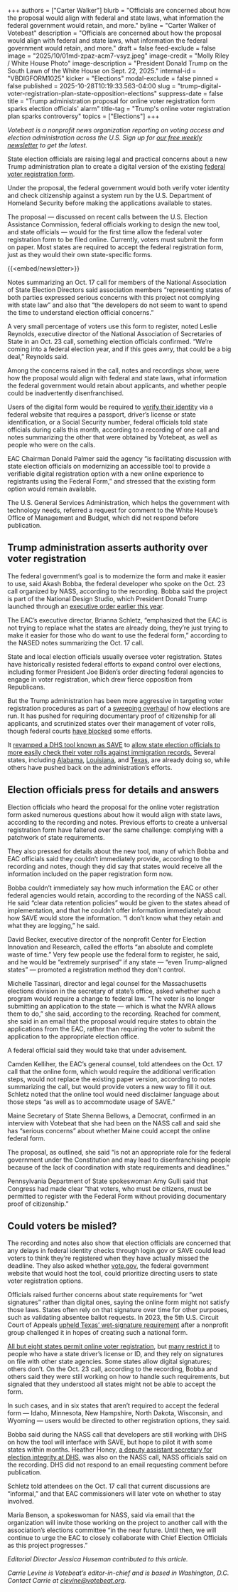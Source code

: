 +++
authors = ["Carter Walker"]
blurb = "Officials are concerned about how the proposal would align with federal and state laws, what information the federal government would retain, and more."
byline = "Carter Walker of Votebeat"
description = "Officials are concerned about how the proposal would align with federal and state laws, what information the federal government would retain, and more."
draft = false
feed-exclude = false
image = "2025/10/01md-zpaz-acm7-vsyz.jpeg"
image-credit = "Molly Riley / White House Photo"
image-description = "President Donald Trump on the South Lawn of the White House on Sept. 22, 2025."
internal-id = "VBDIGFORM1025"
kicker = "Elections"
modal-exclude = false
pinned = false
published = 2025-10-28T10:19:33.563-04:00
slug = "trump-digital-voter-registration-plan-state-opposition-elections"
suppress-date = false
title = "Trump administration proposal for online voter registration form sparks election officials' alarm"
title-tag = "Trump's online voter registration plan sparks controversy"
topics = ["Elections"]
+++

<em>Votebeat is a nonprofit news organization reporting on voting access and election administration across the U.S. Sign up for </em><a href="https://www.votebeat.org/subscribe/"><em>our free weekly newsletter</em></a><em> to get the latest.</em>

State election officials are raising legal and practical concerns about a new Trump administration plan to create a digital version of the existing <a href="https://www.eac.gov/voters/national-mail-voter-registration-form">federal voter registration form</a>.

Under the proposal, the federal government would both verify voter identity and check citizenship against a system run by the U.S. Department of Homeland Security before making the applications available to states.

The proposal — discussed on recent calls between the U.S. Election Assistance Commission, federal officials working to design the new tool, and state officials — would for the first time allow the federal voter registration form to be filed online. Currently, voters must submit the form on paper. Most states are required to accept the federal registration form, just as they would their own state-specific forms.

{{<embed/newsletter>}}

Notes summarizing an Oct. 17 call for members of the National Association of State Election Directors said association members “representing states of both parties expressed serious concerns with this project not complying with state law” and also that “the developers do not seem to want to spend the time to understand election official concerns.”

A very small percentage of voters use this form to register, noted Leslie Reynolds, executive director of the National Association of Secretaries of State in an Oct. 23 call, something election officials confirmed. “We’re coming into a federal election year, and if this goes awry, that could be a big deal,” Reynolds said.

Among the concerns raised in the call, notes and recordings show, were how the proposal would align with federal and state laws, what information the federal government would retain about applicants, and whether people could be inadvertently disenfranchised.

Users of the digital form would be required to <a href="https://www.login.gov/help/verify-your-identity/overview/">verify their identity</a> via a federal website that requires a passport, driver’s license or state identification, or a Social Security number, federal officials told state officials during calls this month, according to a recording of one call and notes summarizing the other that were obtained by Votebeat, as well as people who were on the calls.

EAC Chairman Donald Palmer said the agency “is facilitating discussion with state election officials on modernizing an accessible tool to provide a verifiable digital registration option with a new online experience to registrants using the Federal Form,” and stressed that the existing form option would remain available.

The U.S. General Services Administration, which helps the government with technology needs, referred a request for comment to the White House’s Office of Management and Budget, which did not respond before publication.

## Trump administration asserts authority over voter registration

The federal government’s goal is to modernize the form and make it easier to use, said Akash Bobba, the federal developer who spoke on the Oct. 23 call organized by NASS, according to the recording. Bobba said the project is part of the National Design Studio, which President Donald Trump launched through an <a href="https://www.whitehouse.gov/presidential-actions/2025/08/improving-our-nation-through-better-design/">executive order earlier this year</a>.

The EAC’s executive director, Brianna Schletz, “emphasized that the EAC is not trying to replace what the states are already doing, they’re just trying to make it easier for those who do want to use the federal form,” according to the NASED notes summarizing the Oct. 17 call.

State and local election officials usually oversee voter registration. States have historically resisted federal efforts to expand control over elections, including former President Joe Biden’s order directing federal agencies to engage in voter registration, which drew fierce opposition from Republicans.

But the Trump administration has been more aggressive in targeting voter registration procedures as part of a <a href="https://www.votebeat.org/2025/03/25/trump-executive-order-elections-mail-ballots-proof-of-citizenship/">sweeping overhaul</a> of how elections are run. It has pushed for requiring documentary proof of citizenship for all applicants, and scrutinized states over their management of voter rolls, though federal courts <a href="https://www.votebeat.org/2025/06/13/trump-executive-order-on-elections-proof-of-citizenship-injunction/">have blocked</a> some efforts.

It <a href="https://www.votebeat.org/texas/2025/07/22/secretary-of-state-checks-save-database-voter-citizenship/">revamped a DHS tool known as SAVE</a> to <a href="https://www.npr.org/2025/09/10/nx-s1-5477367/save-election-citizenship-data-trump">allow state election officials to more easily check their voter rolls against immigration records.</a> Several states, including <a href="https://www.sos.alabama.gov/newsroom/secretary-state-wes-allen-partners-department-homeland-security-identify-and-remove">Alabama</a>, <a href="https://www.sos.la.gov/OurOffice/PublishedDocuments/5.21.26%20PR%20DOGE.pdf">Louisiana</a>, and <a href="https://www.sos.state.tx.us/about/newsreleases/2025/102025.shtml">Texas</a>, are already doing so, while others have pushed back on the administration’s efforts.

## Election officials press for details and answers

Election officials who heard the proposal for the online voter registration form asked numerous questions about how it would align with state laws, according to the recording and notes. Previous efforts to create a universal registration form have faltered over the same challenge: complying with a patchwork of state requirements.

They also pressed for details about the new tool, many of which Bobba and EAC officials said they couldn’t immediately provide, according to the recording and notes, though they did say that states would receive all the information included on the paper registration form now.

Bobba couldn’t immediately say how much information the EAC or other federal agencies would retain, according to the recording of the NASS call. He said “clear data retention policies” would be given to the states ahead of implementation, and that he couldn’t offer information immediately about how SAVE would store the information. “I don’t know what they retain and what they are logging,” he said.

David Becker, executive director of the nonprofit Center for Election Innovation and Research, called the efforts “an absolute and complete waste of time.” Very few people use the federal form to register, he said, and he would be “extremely surprised” if any state — “even Trump-aligned states” — promoted a registration method they don’t control.

Michelle Tassinari, director and legal counsel for the Massachusetts elections division in the secretary of state’s office, asked whether such a program would require a change to federal law. “The voter is no longer submitting an application to the state — which is what the NVRA allows them to do,” she said, according to the recording. Reached for comment, she said in an email that the proposal would require states to obtain the applications from the EAC, rather than requiring the voter to submit the application to the appropriate election office.

A federal official said they would take that under advisement.

Camden Kelliher, the EAC’s general counsel, told attendees on the Oct. 17 call that the online form, which would require the additional verification steps, would not replace the existing paper version, according to notes summarizing the call, but would provide voters a new way to fill it out. Schletz noted that the online tool would need disclaimer language about those steps “as well as to accommodate usage of SAVE.”

Maine Secretary of State Shenna Bellows, a Democrat, confirmed in an interview with Votebeat that she had been on the NASS call and said she has “serious concerns” about whether Maine could accept the online federal form.

The proposal, as outlined, she said “is not an appropriate role for the federal government under the Constitution and may lead to disenfranchising people because of the lack of coordination with state requirements and deadlines.”

Pennsylvania Department of State spokeswoman Amy Gulli said that Congress had made clear “that voters, who must be citizens, must be permitted to register with the Federal Form without providing documentary proof of citizenship.”

## Could voters be misled?

The recording and notes also show that election officials are concerned that any delays in federal identity checks through login.gov or SAVE could lead voters to think they’re registered when they have actually missed the deadline. They also asked whether <a href="http://vote.gov/">vote.gov</a>, the federal government website that would host the tool, could prioritize directing users to state voter registration options.

Officials raised further concerns about state requirements for “wet signatures” rather than digital ones, saying the online form might not satisfy those laws. States often rely on that signature over time for other purposes, such as validating absentee ballot requests. In 2023, the 5th U.S. Circuit Court of Appeals <a href="https://www.democracydocket.com/wp-content/uploads/2021/07/2023-12-15-Published-Opinion-dckt-24.pdf">upheld Texas’ wet-signature requirement</a> after a nonprofit group challenged it in hopes of creating such a national form.

<a href="https://www.votebeat.org/texas/2025/05/15/online-voter-registration-legislature-hearing-house-bill-311/">All but eight states permit online voter registration</a>, but <a href="https://www.ncsl.org/elections-and-campaigns/online-voter-registration">many restrict it</a> to people who have a state driver’s license or ID, and they rely on signatures on file with other state agencies. Some states allow digital signatures; others don’t. On the Oct. 23 call, according to the recording, Bobba and others said they were still working on how to handle such requirements, but signaled that they understood all states might not be able to accept the form.

In such cases, and in six states that aren’t required to accept the federal form — Idaho, Minnesota, New Hampshire, North Dakota, Wisconsin, and Wyoming — users would be directed to other registration options, they said.

Bobba said during the NASS call that developers are still working with DHS on how the tool will interface with SAVE, but hope to pilot it with some states within months. Heather Honey, <a href="https://www.votebeat.org/arizona/2025/08/26/heather-honey-election-activist-hired-department-of-homeland-security/">a deputy assistant secretary for election integrity at DHS</a>, was also on the NASS call, NASS officials said on the recording. DHS did not respond to an email requesting comment before publication.

Schletz told attendees on the Oct. 17 call that current discussions are “informal,” and that EAC commissioners will later vote on whether to stay involved.

Maria Benson, a spokeswoman for NASS, said via email that the organization will invite those working on the project to another call with the association’s elections committee “in the near future. Until then, we will continue to urge the EAC to closely collaborate with Chief Election Officials as this project progresses.”

<em>Editorial Director Jessica Huseman contributed to this article.</em>

<em>Carrie Levine is Votebeat’s editor-in-chief and is based in Washington, D.C. Contact Carrie at clevine@votebeat.org.</em>

